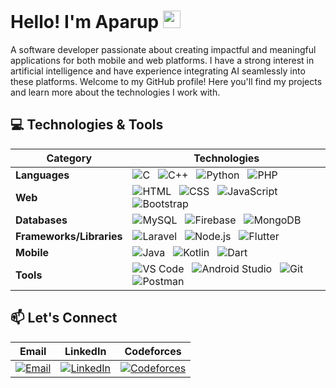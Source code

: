 # Hello! I'm Aparup <img src="https://media.giphy.com/media/hvRJCLFzcasrR4ia7z/giphy.gif" width="28">
A software developer passionate about creating impactful and meaningful applications for both mobile and web platforms.
I have a strong interest in artificial intelligence and have experience integrating AI seamlessly into these platforms.
Welcome to my GitHub profile! Here you'll find my projects and learn more about the technologies I work with.

## 💻 Technologies & Tools

| **Category**           | **Technologies**                                                                                                                                                                                               |
|------------------------|----------------------------------------------------------------------------------------------------------------------------------------------------------------------------------------------------------------|
| **Languages**          | ![C](https://skillicons.dev/icons?i=c)&nbsp;&nbsp;&nbsp;![C++](https://skillicons.dev/icons?i=cpp)&nbsp;&nbsp;&nbsp;![Python](https://skillicons.dev/icons?i=python)&nbsp;&nbsp;&nbsp;![PHP](https://skillicons.dev/icons?i=php) |
| **Web**                | ![HTML](https://skillicons.dev/icons?i=html)&nbsp;&nbsp;&nbsp;![CSS](https://skillicons.dev/icons?i=css)&nbsp;&nbsp;&nbsp;![JavaScript](https://skillicons.dev/icons?i=js)&nbsp;&nbsp;&nbsp;![Bootstrap](https://skillicons.dev/icons?i=bootstrap) |
| **Databases**          | ![MySQL](https://skillicons.dev/icons?i=mysql)&nbsp;&nbsp;&nbsp;![Firebase](https://skillicons.dev/icons?i=firebase)&nbsp;&nbsp;&nbsp;![MongoDB](https://skillicons.dev/icons?i=mongodb)                         |
| **Frameworks/Libraries** | ![Laravel](https://skillicons.dev/icons?i=laravel)&nbsp;&nbsp;&nbsp;![Node.js](https://skillicons.dev/icons?i=nodejs)&nbsp;&nbsp;&nbsp;![Flutter](https://skillicons.dev/icons?i=flutter)                                                                                      |
| **Mobile**             | ![Java](https://skillicons.dev/icons?i=java)&nbsp;&nbsp;&nbsp;![Kotlin](https://skillicons.dev/icons?i=kotlin)&nbsp;&nbsp;&nbsp;![Dart](https://skillicons.dev/icons?i=dart) |
| **Tools**              | ![VS Code](https://skillicons.dev/icons?i=vscode)&nbsp;&nbsp;&nbsp;![Android Studio](https://skillicons.dev/icons?i=androidstudio)&nbsp;&nbsp;&nbsp;![Git](https://skillicons.dev/icons?i=git)&nbsp;&nbsp;&nbsp;![Postman](https://skillicons.dev/icons?i=postman) |

## 📫 Let's Connect
| **Email**                                      | **LinkedIn**                                      | **Codeforces**                                       |
|---------------------------------------------------|------------------------------------------------|-----------------------------------------------|
| <a href="mailto:aparupdhar8@gmail.com" target="_blank">![Email](https://img.shields.io/badge/Gmail-D14836?style=for-the-badge&logo=gmail&logoColor=white)</a> | <a href="https://www.linkedin.com/in/aparup-dhar/" target="_blank">![LinkedIn](https://img.shields.io/badge/LinkedIn-0077B5?style=for-the-badge&logo=linkedin&logoColor=white)</a> | <a href="https://codeforces.com/profile/a.dhar" target="_blank">![Codeforces](https://img.shields.io/badge/Codeforces-445f9d?style=for-the-badge&logo=Codeforces&logoColor=white)</a> |
